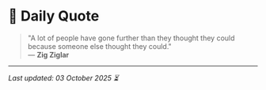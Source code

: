 # 📜 Daily Quote

> "A lot of people have gone further than they thought they could because someone else thought they could."  
> — **Zig Ziglar**

---

_Last updated: 03 October 2025 ⏳_
